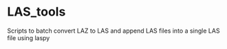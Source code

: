 # LAS_tools
Scripts to batch convert LAZ to LAS and append LAS files into a single LAS file using laspy
